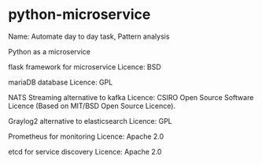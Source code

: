 # python-microservice
Name: Automate day to day task, Pattern analysis

Python as a microservice

flask framework for microservice Licence: BSD

mariaDB database  Licence: GPL

NATS Streaming alternative to kafka  Licence: CSIRO Open Source Software Licence (Based on MIT/BSD Open Source Licence).

Graylog2 alternative to elasticsearch  Licence: GPL

Prometheus for monitoring  Licence: Apache 2.0

etcd for service discovery  Licence: Apache 2.0
